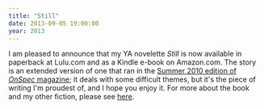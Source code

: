 ```yaml
---
title: "Still"
date: 2013-09-05 19:00:00
year: 2013
---
```

<p>
  I am pleased to announce that my YA novelette <cite>Still</cite>
  is now available in paperback at Lulu.com
  and as a Kindle e-book on Amazon.com.
  The story is an extended version of one that ran in
  the <a href="http://www.onspec.ca/node/143">Summer 2010 edition of <cite>OnSpec</cite> magazine</a>;
  it deals with some difficult themes,
  but it's the piece of writing I'm proudest of,
  and I hope you enjoy it.
  For more about the book and my other fiction,
  please see <a href="{{'/fiction/still-book/' | relative_url}}">here</a>.
</p>
